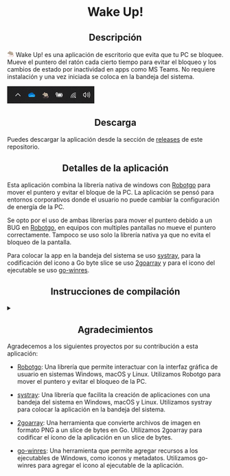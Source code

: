 

<center>

# Wake Up!

</center>
<center>

## Descripción

</center>

![icon](winres/icon16.png) Wake Up! es una aplicación de escritorio que evita que tu PC se bloquee. Mueve el puntero del ratón cada cierto tiempo para evitar el bloqueo y los cambios de estado por inactividad en apps como MS Teams. No requiere instalación y una vez iniciada se coloca en la bandeja del sistema.

![systray](assets/image.png)

<center>

## Descarga

</center>

Puedes descargar la aplicación desde la sección de [releases](https://github.com/pnbarbeito/wake_up/releases) de este repositorio.

<center>

## Detalles de la aplicación

</center>

Esta aplicación combina la librería nativa de windows con [Robotgo](https://github.com/go-vgo/robotgo) para mover el puntero y evitar el bloque de la PC. La aplicación se pensó para entornos corporativos donde el usuario no puede cambiar la configuración de energía de la PC. 

Se opto por el uso de ambas librerías para mover el puntero debido a un BUG en [Robotgo](https://github.com/go-vgo/robotgo), en equipos con multiples pantallas no mueve el puntero correctamente. Tampoco se uso solo la librería nativa ya que no evita el bloqueo de la pantalla.

Para colocar la app en la bandeja del sistema se uso [systray](https://github.com/getlantern/systray), para la codificación del icono a Go byte slice se uso [2goarray](https://github.com/cratonica/2goarray) y para el icono del ejecutable se uso [go-winres](https://github.com/tc-hib/go-winres).

<center>

## Instrucciones de compilación

</center>

<details>
<summary></summary>

### Pasos previos

Para compilar la aplicación, necesitarás tener Go instalado en tu sistema operativo. Si aún no has instalado Go, puedes descargarlo desde el [sitio web oficial de Go](https://golang.org/). Ademas utilizaremos [go-winres](https://github.com/tc-hib/go-winres), por lo que deberemos instalarlo.

  ```shell
  go install github.com/tc-hib/go-winres@latest
  go-winres make
  ```

#### Personalización

En el directorio ./winres se encuentra el archivo de configuración del icono de la app y las imágenes que se requieren. Si deseas cambiar el icono de la aplicación, reemplázalas por las tuyas respetando los tamaños. Luego, antes de compilar la aplicación deberás ejecutar

  ```shell
  go-winres make
  ```

para cambiar el icono de la barra de tareas deberemos ir a la carpeta ./icon y reemplazar iconwin.ico por el icono deseado. Luego arrastrarlo y soltarlo sobre make_icon.bat. 
El Script se obtuvo del ejemplo de [systray](https://github.com/getlantern/systray). 

### Compilación

  ```shell
  go build -ldflags -H=windowsgui -o nombre_del_ejecutable.exe
  ```
</details>

<center>

## Agradecimientos

</center>

 Agradecemos a los siguientes proyectos por su contribución a esta aplicación:

  - [Robotgo](https://github.com/go-vgo/robotgo): Una librería que permite interactuar con la interfaz gráfica de usuario en sistemas Windows, macOS y Linux. Utilizamos Robotgo para mover el puntero y evitar el bloqueo de la PC.

  - [systray](https://github.com/getlantern/systray): Una librería que facilita la creación de aplicaciones con una bandeja del sistema en Windows, macOS y Linux. Utilizamos systray para colocar la aplicación en la bandeja del sistema.

  - [2goarray](https://github.com/cratonica/2goarray): Una herramienta que convierte archivos de imagen en formato PNG a un slice de bytes en Go. Utilizamos 2goarray para codificar el icono de la aplicación en un slice de bytes.

  - [go-winres](https://github.com/tc-hib/go-winres): Una herramienta que permite agregar recursos a los ejecutables de Windows, como iconos y metadatos. Utilizamos go-winres para agregar el icono al ejecutable de la aplicación.

